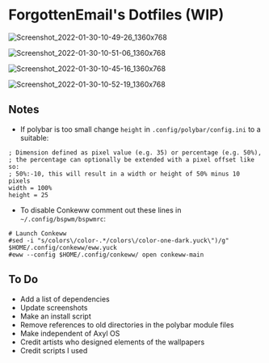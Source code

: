 # ForgottenEmail's Dotfiles (WIP)

![Screenshot_2022-01-30-10-49-26_1360x768](https://user-images.githubusercontent.com/96489361/151721389-881c5068-be1d-40f9-b18c-54b53264b55a.png)

![Screenshot_2022-01-30-10-51-06_1360x768](https://user-images.githubusercontent.com/96489361/151721378-1ae65e37-9ab2-45a8-ac6b-1accfe207bf7.png)

![Screenshot_2022-01-30-10-45-16_1360x768](https://user-images.githubusercontent.com/96489361/151721406-b6d1d257-34db-4da2-a29f-6642f196e0dd.png)

![Screenshot_2022-01-30-10-52-19_1360x768](https://user-images.githubusercontent.com/96489361/151721376-91c127be-1fbd-4e70-9368-067ea57ca723.png)

## Notes
- If polybar is too small change `height` in `.config/polybar/config.ini` to a suitable:
```
; Dimension defined as pixel value (e.g. 35) or percentage (e.g. 50%),
; the percentage can optionally be extended with a pixel offset like so:
; 50%:-10, this will result in a width or height of 50% minus 10 pixels
width = 100%
height = 25
```
- To disable Conkeww comment out these lines in `~/.config/bspwm/bspwmrc`:
```
# Launch Conkeww
#sed -i "s/colors\/color-.*/colors\/color-one-dark.yuck\")/g" $HOME/.config/conkeww/eww.yuck
#eww --config $HOME/.config/conkeww/ open conkeww-main
```
## To Do
- Add a list of dependencies
- Update screenshots
- Make an install script
- Remove references to old directories in the polybar module files
- Make independent of Axyl OS
- Credit artists who designed elements of the wallpapers
- Credit scripts I used
